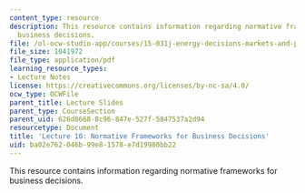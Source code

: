 ```yaml
---
content_type: resource
description: This resource contains information regarding normative frameworks for
  business decisions.
file: /ol-ocw-studio-app/courses/15-031j-energy-decisions-markets-and-policies-spring-2012/ba02e762046b99e81578e7d19980bb22_MIT15_031JS12_lec10.pdf
file_size: 1041972
file_type: application/pdf
learning_resource_types:
- Lecture Notes
license: https://creativecommons.org/licenses/by-nc-sa/4.0/
ocw_type: OCWFile
parent_title: Lecture Slides
parent_type: CourseSection
parent_uid: 626d8668-8c96-847e-527f-5847537a2d94
resourcetype: Document
title: 'Lecture 10: Normative Frameworks for Business Decisions'
uid: ba02e762-046b-99e8-1578-e7d19980bb22
---
```

This resource contains information regarding normative frameworks for business decisions.